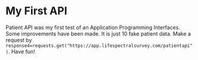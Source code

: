 # My First API
Patient API was my first test of an Application Programming Interfaces. Some improvements have been made. It is just 10 fake patient data.  Make a request by `response4=requests.get("https://app.lifespectralsurvey.com/patientapi")`.  Have fun!
